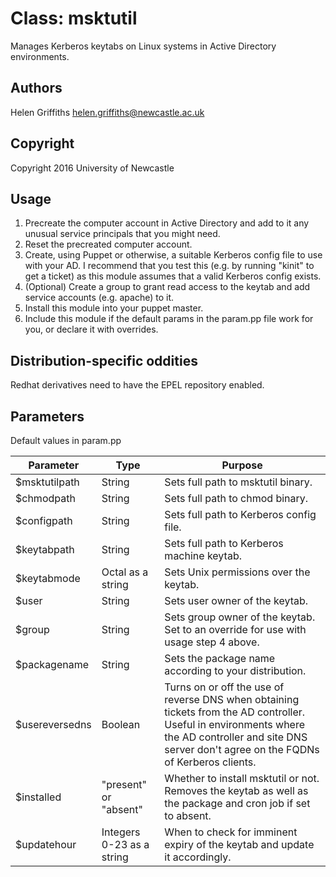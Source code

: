 # Class: msktutil

Manages Kerberos keytabs on Linux systems in Active Directory environments.

## Authors

Helen Griffiths <helen.griffiths@newcastle.ac.uk>

## Copyright

Copyright 2016 University of Newcastle

## Usage

1. Precreate the computer account in Active Directory and add to it any unusual service principals that you might need.
2. Reset the precreated computer account.
3. Create, using Puppet or otherwise, a suitable Kerberos config file to use with your AD.  I recommend that you test this (e.g. by running "kinit" to get a ticket) as this module assumes that a valid Kerberos config exists.
4. (Optional) Create a group to grant read access to the keytab and add service accounts (e.g. apache) to it.
5. Install this module into your puppet master.
6. Include this module if the default params in the param.pp file work for you, or declare it with overrides.

## Distribution-specific oddities

Redhat derivatives need to have the EPEL repository enabled.

## Parameters

Default values in param.pp

| Parameter      | Type                      | Purpose                                                                                                                                                                                                |
|----------------|---------------------------|--------------------------------------------------------------------------------------------------------------------------------------------------------------------------------------------------------|
| $msktutilpath  | String                    | Sets full path to msktutil binary.                                                                                                                                                                     |
| $chmodpath     | String                    | Sets full path to chmod binary.                                                                                                                                                                        |
| $configpath    | String                    | Sets full path to Kerberos config file.                                                                                                                                                                |
| $keytabpath    | String                    | Sets full path to Kerberos machine keytab.                                                                                                                                                             |
| $keytabmode    | Octal as a string         | Sets Unix permissions over the keytab.                                                                                                                                                                 |
| $user          | String                    | Sets user owner of the keytab.                                                                                                                                                                         |
| $group         | String                    | Sets group owner of the keytab. Set to an override for use with usage step 4 above.                                                                                                                    |
| $packagename   | String                    | Sets the package name according to your distribution.                                                                                                                                                  |
| $usereversedns | Boolean                   | Turns on or off the use of reverse DNS when obtaining tickets from the AD controller. Useful in environments where the AD controller and site DNS server don't agree on the FQDNs of Kerberos clients. |
| $installed     | "present" or "absent"     | Whether to install msktutil or not.  Removes the keytab as well as the package and cron job if set to absent.                                                                                          |
| $updatehour    | Integers 0-23 as a string | When to check for imminent expiry of the keytab and update it accordingly.                                                                                                                             |
